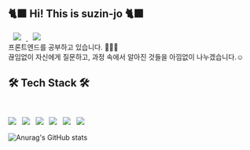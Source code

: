 ##  🐈‍⬛ Hi! This is suzin-jo 🐈‍⬛
<a href="https://instagram.com/sujzz__">
    <img 
        src="http://img.shields.io/badge/-Instagram-black?style=flat&logo=Instagram&link=https://instagram.com/sujzz__/"
        style="height : auto; margin-left : 10px; margin-right : 10px;"/>
</a>
<a href="https://gonggongnote.tistory.com">
    <img 
        src="http://img.shields.io/badge/-Tech%20Blog-655ced?style=flat&logo=github&link=https://gonggongnote.tistory.com"
        style="height : auto; margin-left : 10px; margin-right : 10px;"/>
</a>
<br /> 
 프론트엔드를 공부하고 있습니다. 🙇🏻‍♀️     
 <br />
 끊임없이 자신에게 질문하고, 과정 속에서 알아진 것들을 아낌없이 나누겠습니다.☺️

<br /> 



## 🛠 Tech Stack 🛠 
</br>
<p align="left">
<img src="https://img.shields.io/badge/HTML5-E34F26?style=flat-square&logo=HTML5&logoColor=white"/></a> &nbsp
<img src="https://img.shields.io/badge/CSS3-1572B6?style=flat-square&logo=CSS3&logoColor=white"/></a> &nbsp
<img src="https://img.shields.io/badge/JavaScript-F7DF1E?style=flat-square&logo=JavaScript&logoColor=white"/></a> &nbsp
<img src="https://img.shields.io/badge/React-61DAFB?style=flat-square&logo=React&logoColor=white"/></a> &nbsp
<img src="https://img.shields.io/badge/ReactQuery-FF4154?style=flat-square&logo=ReactQuery&logoColor=white"/></a> &nbsp
<img src="https://img.shields.io/badge/Redux-764ABC?style=flat-square&logo=Redux&logoColor=white"/></a> &nbsp
</p>

![Anurag's GitHub stats](https://github-readme-stats.vercel.app/api?username=suzz-in&show_icons=true&theme=radical)
